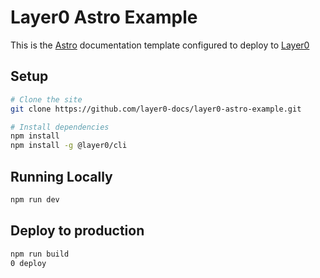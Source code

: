 # Layer0 Astro Example

This is the [Astro](https://astro.build) documentation template configured to deploy to [Layer0](https://layer0.co)

## Setup

```bash
# Clone the site
git clone https://github.com/layer0-docs/layer0-astro-example.git

# Install dependencies
npm install
npm install -g @layer0/cli
```

## Running Locally

```bash
npm run dev
```

## Deploy to production

```bash
npm run build
0 deploy
```
